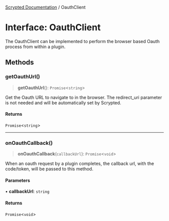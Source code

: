 [Scrypted Documentation](../globals.md) / OauthClient

# Interface: OauthClient

The OauthClient can be implemented to perform the browser based Oauth process from within a plugin.

## Methods

### getOauthUrl()

> **getOauthUrl**(): `Promise`\<`string`\>

Get the Oauth URL to navigate to in the browser. The redirect_uri parameter is not needed and will be automatically set by Scrypted.

#### Returns

`Promise`\<`string`\>

***

### onOauthCallback()

> **onOauthCallback**(`callbackUrl`): `Promise`\<`void`\>

When an oauth request by a plugin completes, the callback url, with the code/token, will be passed to this method.

#### Parameters

• **callbackUrl**: `string`

#### Returns

`Promise`\<`void`\>
